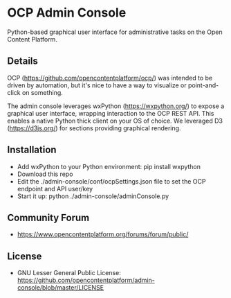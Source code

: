 OCP Admin Console
=================
Python-based graphical user interface for administrative tasks on the Open Content Platform.

Details
-------
OCP (https://github.com/opencontentplatform/ocp/) was intended to be driven by automation, but it's nice to have a way to visualize or point-and-click on something.

The admin console leverages wxPython (https://wxpython.org/) to expose a graphical user interface, wrapping interaction to the OCP REST API.  This enables a native Python thick client on your OS of choice.  We leveraged D3 (https://d3js.org/) for sections providing graphical rendering.

Installation
------------
  * Add wxPython to your Python environment: pip install wxpython
  * Download this repo
  * Edit the ./admin-console/conf/ocpSettings.json file to set the OCP endpoint and API user/key
  * Start it up: python ./admin-console/adminConsole.py

Community Forum
---------------
  * https://www.opencontentplatform.org/forums/forum/public/

License
-------
  * GNU Lesser General Public License: https://github.com/opencontentplatform/admin-console/blob/master/LICENSE
